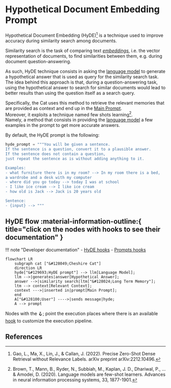 # Hypothetical Document Embedding Prompt

Hypothetical Document Embedding (HyDE)[^1] is a technique used to improve accuracy during similarity search among documents.

Similarity search is the task of comparing text [*embeddings*](../llm.md#embedding-model), i.e. the vector representation of documents,
to find similarities between them, e.g. during document question-answering.

As such, HyDE technique consists in asking the [language model](../llm.md#completion-model) to generate a hypothetical answer that is used as query for the similarity search task.
The idea behind this approach is that, during a question-answering task, using the hypothetical answer to search for similar documents would lead to better results than using the question itself as a search query.

Specifically, the Cat uses this method to retrieve the relevant memories that are provided as context and end up in the [Main Prompt](main_prompt.md).  
Moreover, it exploits a technique named few shots learning[^2].  
Namely, a method that consists in providing the [language model](../llm.md#completion-model) a few examples in the prompt to get more accurate answers.

By default, the HyDE prompt is the following:

```python
hyde_prompt = """You will be given a sentence.
If the sentence is a question, convert it to a plausible answer. 
If the sentence does not contain a question, 
just repeat the sentence as is without adding anything to it.

Examples:
- what furniture there is in my room? --> In my room there is a bed, 
a wardrobe and a desk with my computer
- where did you go today --> today I was at school
- I like ice cream --> I like ice cream
- how old is Jack --> Jack is 20 years old

Sentence:
- {input} --> """
```

## HyDE flow :material-information-outline:{ title="click on the nodes with hooks to see their documentation" }

!!! note "Developer documentation"
    - [HyDE hooks](../../technical/API_Documentation/mad_hatter/core_plugin/hooks/prompt.md#cat.mad_hatter.core_plugin.hooks.prompt.hypothetical_embedding_prompt)
    - [Prompts hooks](../../technical/API_Documentation/mad_hatter/core_plugin/hooks/prompt.md)

```mermaid
flowchart LR
    subgraph cat ["&#128049;Cheshire Cat"]
    direction LR
    hyde["&#129693;HyDE prompt"] --> llm[Language Model];
    llm -->|generates|answer[Hypothetical Answer];
    answer -->|similarity search|ltm["&#128024;Long Term Memory"];
    ltm --> context[Relevant Context];
    context --->|inserted in|prompt[Main Prompt];
    end
    A["&#128100;User"] ---->|sends message|hyde;
    A --> prompt
```

Nodes with the &#129693;; point the execution places where there is an available [hook](../plugins.md) to customize the execution pipeline.

## References

[^1]: Gao, L., Ma, X., Lin, J., & Callan, J. (2022). Precise Zero-Shot Dense Retrieval without Relevance Labels. arXiv preprint arXiv:2212.10496.

[^2]: Brown, T., Mann, B., Ryder, N., Subbiah, M., Kaplan, J. D., Dhariwal, P., ... & Amodei, D. (2020). Language models are few-shot learners. Advances in neural information processing systems, 33, 1877-1901.
